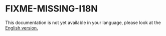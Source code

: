 # FIXME-MISSING-I18N

This documentation is not yet available in your language, please look at the [English version.](../../EN/administration/LQL-functions.md)